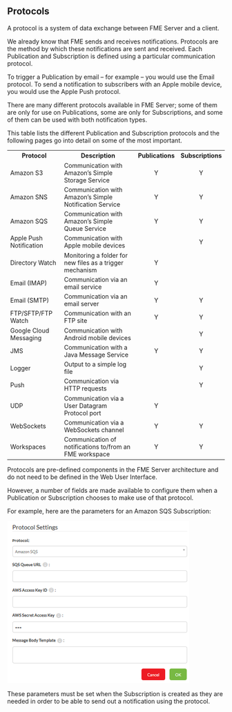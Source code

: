 ## Protocols ##

A protocol is a system of data exchange between FME Server and a client. 

We already know that FME sends and receives notifications. Protocols are the method by which these notifications are sent and received. Each Publication and Subscription is defined using a particular communication protocol. 

To trigger a Publication by email – for example – you would use the Email protocol. To send a notification to subscribers with an Apple mobile device, you would use the Apple Push protocol.

There are many different protocols available in FME Server; some of them are only for use on Publications, some are only for Subscriptions, and some of them can be used with both notification types.

This table lists the different Publication and Subscription protocols and the following pages go into detail on some of the most important.

<table>
<tr><th>Protocol</th><th>Description</th><th>Publications</th><th>Subscriptions</th></tr>
<tr><td>Amazon S3</td><td>Communication with Amazon’s Simple Storage Service</td><td align="center">Y</td><td align="center">Y</td></tr>
<tr><td>Amazon SNS</td><td>Communication with Amazon’s Simple Notification Service</td><td align="center">Y</td><td align="center">Y</td></tr>
<tr><td>Amazon SQS</td><td>Communication with Amazon’s Simple Queue Service</td><td align="center">Y</td><td align="center">Y</td></tr>
<tr><td>Apple Push Notification</td><td>Communication with Apple mobile devices</td><td></td><td align="center">Y</td></tr>
<tr><td>Directory Watch</td><td>Monitoring a folder for new files as a trigger mechanism</td><td align="center">Y</td><td></td></tr>
<tr><td>Email (IMAP)</td><td>Communication via an email service</td><td align="center">Y</td><td></td></tr>
<tr><td>Email (SMTP)</td><td>Communication via an email server</td><td align="center">Y</td><td align="center">Y</td></tr>
<tr><td>FTP/SFTP/FTP Watch</td><td>Communication with an FTP site</td><td align="center">Y</td><td align="center">Y</td></tr>
<tr><td>Google Cloud Messaging</td><td>Communication with Android mobile devices</td><td></td><td align="center">Y</td></tr>
<tr><td>JMS</td><td>Communication with a Java Message Service</td><td align="center">Y</td><td align="center">Y</td></tr>
<tr><td>Logger</td><td>Output to a simple log file</td><td align="center"></td><td align="center">Y</td></tr>
<tr><td>Push</td><td>Communication via HTTP requests</td><td></td><td align="center">Y</td></tr>
<tr><td>UDP</td><td>Communication via a User Datagram Protocol port</td><td align="center">Y</td><td></td></tr>
<tr><td>WebSockets</td><td>Communication via a WebSockets channel</td><td align="center">Y</td><td align="center">Y</td></tr>
<tr><td>Workspaces</td><td>Communication of notifications to/from an FME workspace</td><td align="center">Y</td><td align="center">Y</td></tr>
</table>

Protocols are pre-defined components in the FME Server architecture and do not need to be defined in the Web User Interface.

However, a number of fields are made available to configure them when a Publication or Subscription chooses to make use of that protocol.

For example, here are the parameters for an Amazon SQS Subscription:

![](./Images/Img4.08.SQSProtocolSettings.png)

These parameters must be set when the Subscription is created as they are needed in order to be able to send out a notification using the protocol.